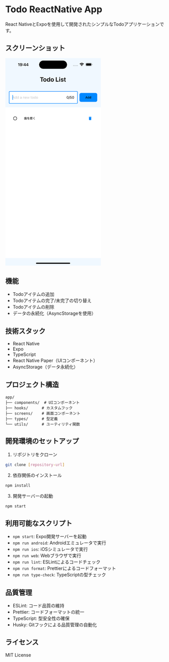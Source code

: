 # Todo ReactNative App

React NativeとExpoを使用して開発されたシンプルなTodoアプリケーションです。

## スクリーンショット

<img src="image.png" alt="Todo App Screenshot" width="300" />

## 機能

- Todoアイテムの追加
- Todoアイテムの完了/未完了の切り替え
- Todoアイテムの削除
- データの永続化（AsyncStorageを使用）

## 技術スタック

- React Native
- Expo
- TypeScript
- React Native Paper（UIコンポーネント）
- AsyncStorage（データ永続化）

## プロジェクト構造

```
app/
├── components/  # UIコンポーネント
├── hooks/      # カスタムフック
├── screens/    # 画面コンポーネント
├── types/      # 型定義
└── utils/      # ユーティリティ関数
```

## 開発環境のセットアップ

1. リポジトリをクローン

```bash
git clone [repository-url]
```

2. 依存関係のインストール

```bash
npm install
```

3. 開発サーバーの起動

```bash
npm start
```

## 利用可能なスクリプト

- `npm start`: Expo開発サーバーを起動
- `npm run android`: Androidエミュレータで実行
- `npm run ios`: iOSシミュレータで実行
- `npm run web`: Webブラウザで実行
- `npm run lint`: ESLintによるコードチェック
- `npm run format`: Prettierによるコードフォーマット
- `npm run type-check`: TypeScriptの型チェック

## 品質管理

- ESLint: コード品質の維持
- Prettier: コードフォーマットの統一
- TypeScript: 型安全性の確保
- Husky: Gitフックによる品質管理の自動化

## ライセンス

MIT License

